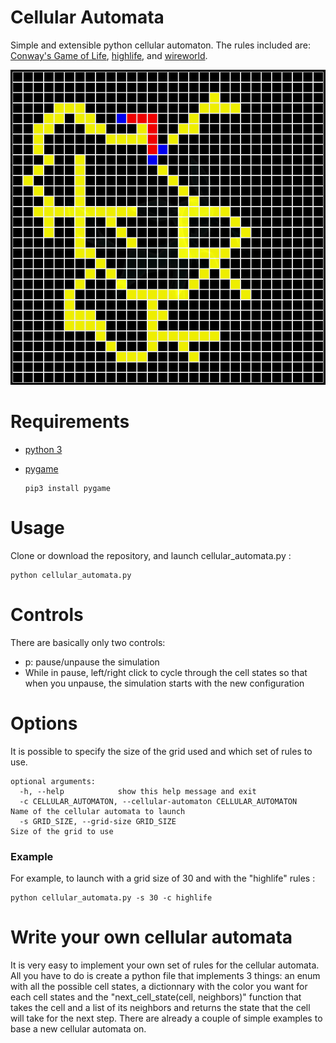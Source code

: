 # Cellular Automata
Simple and extensible python cellular automaton. The rules included are: [Conway's Game of Life](https://en.wikipedia.org/wiki/Conway%27s_Game_of_Life), [highlife](https://en.wikipedia.org/wiki/Highlife_(cellular_automaton)), and [wireworld](https://en.wikipedia.org/wiki/Wireworld).

![wireworld](wireworld_example.gif)

# Requirements
- [python 3](https://www.python.org/)
- [pygame](https://www.pygame.org/)

    ```
    pip3 install pygame
    ```
# Usage
Clone or download the repository, and launch cellular_automata.py :
```
python cellular_automata.py
```

# Controls
There are basically only two controls:
- p: pause/unpause the simulation
- While in pause, left/right click to cycle through the cell states so that when you unpause, the simulation starts with the new configuration


# Options
It is possible to specify the size of the grid used and which set of rules to use. 
```
optional arguments:
  -h, --help            show this help message and exit
  -c CELLULAR_AUTOMATON, --cellular-automaton CELLULAR_AUTOMATON    Name of the cellular automata to launch
  -s GRID_SIZE, --grid-size GRID_SIZE                               Size of the grid to use
```

### Example
For example, to launch with a grid size of 30 and with the "highlife" rules :
```
python cellular_automata.py -s 30 -c highlife
```

# Write your own cellular automata
It is very easy to implement your own set of rules for the cellular automata. All you have to do is create a python file that implements 3 things: an enum with all the possible cell states, a dictionnary with the color you want for each cell states and the "next_cell_state(cell, neighbors)" function that takes the cell and a list of its neighbors and returns the state that the cell will take for the next step. There are already a couple of simple examples to base a new cellular automata on.
